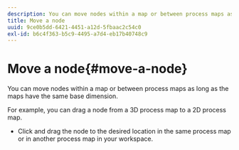 ```yaml
---
description: You can move nodes within a map or between process maps as long as the maps have the same base dimension.
title: Move a node
uuid: 9ce0b5dd-6421-4451-a12d-5fbaac2c54c0
exl-id: b6c4f363-b5c9-4495-a7d4-eb17b40748c9
---
```

# Move a node{#move-a-node}

You can move nodes within a map or between process maps as long as the maps have the same base dimension.

For example, you can drag a node from a 3D process map to a 2D process map.

* Click and drag the node to the desired location in the same process map or in another process map in your workspace.
